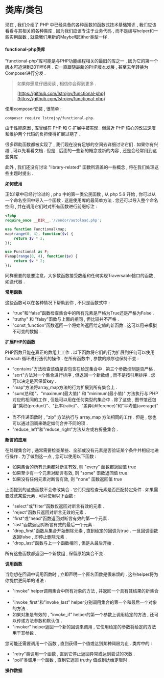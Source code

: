 # 类库/类包

现在 , 我们介绍了 PHP 中已经具备的各种函数的函数式技术基础知识 , 我们应该看看与其相关的各种类库 , 因为我们应该专注于业务代码 , 而不是编写helper和一些实用函数 , 就像我们用新的Maybe和Either类型一样 .

#### functional-php类库

“functional-php”库可能是与PHP功能编程相关的最旧的库之一 , 因为它的第一个版本可追溯到2011年6月 . 它一直跟随最新的PHP版本发展 , 甚至去年转换为Composer进行分发 .

> 如果你愿意仔细阅读 , 相信你会得到更多 .
>
> [https://github.com/lstrojny/functional-php](https://github.com/lstrojny/functional-php)

使用composer安装 , 很简单 :

```
composer require lstrojny/functional-php.
```

由于性能原因 , 库曾经在 PHP 和 C 扩展中被实现 . 但最近 PHP 核心的改进速度和维护两个代码的负担使得扩展过期了 .

很多帮助函数都被实现了 , 我们现在没有足够的空间去详细讨论它们 . 如果你有兴趣 , 可以先看看文档 . 但是 , 后面的一些新的概念或新的内容 , 还是会经常用到这些类库 .

此外 , 我们还没有讨论 "library-related" 函数所涵盖的一些概念 , 将在我们处理这些主题时提出 .

**如何使用**

正如1章中已经讨论过的 , php 中的第一类公民函数 , 从 php 5.6 开始 , 你可以从一个命名空间中导入一个函数 . 这是使用库的最简单方法 . 您还可以导入整个命名空间 , 并在调用它们时对所有函数进行前缀标注 :

```php
<?php
require_once __DIR__.'/vendor/autoload.php';

use function Functional\map;
map(range(0, 4), function($v) {
    return $v * 2;
});

use Functional as F;
F\map(range(0, 4), function($v) {
    return $v * 2;
});
```

同样重要的是要注意，大多数函数接受数组和任何实现Traversable接口的函数 , 如迭代器 .

**常用函数**

这些函数可以在各种情况下帮助到你 , 不只是函数式中 :

* “true”和“false”函数检查集合中的所有元素是严格为True还是严格为False . 
* "truthy" 和 "falsy"函数与上面的相同 , 但比较并不严格 . 
* "const\_function"函数返回一个将始终返回给定值的新函数 . 这可以用来模拟不可变的数据 . 

**扩展PHP的函数**

PHP函数只能在真正的数组上工作 . 以下函数将它们的行为扩展到任何可以使用 foreach 循环进行迭代的操作 . 在所有函数中 , 参数的顺序也保持不变 :

* "contains"方法检查该值是否包含在给定集合中 . 第三个参数控制是否严格 . 
* "sort"方法对一个集合进行排序 , 但返回一个新数组 , 而不是按引用排序 . 您可以决定是否保留key . 
* "map"方法将array\_map方法的行为扩展到所有集合上 . 
* "sum\(总和\)"、"maximum\(最大值\)" 和 "minimum\(最小值\)" 方法执行与 PHP 对应的相同的工作 , 但是可以用在任何类型的集合中 . 除了这些 , 图书馆还包含"乘积\(product\)"、"比率\(ratio\)"、"差异\(difference\)"和"平均值\(average\)" . 
* 当不传递函数时 , "zip" 方法执行与 array\_map 方法相同的工作 . 但是 , 您也可以通过回调来确定如何合并不同的项 . 
* "reduce\_left"和"reduce\_right"方法从左或右折叠集合 . 

**断言的应用**

在处理集合时 , 通常需要检查某些、全部或没有元素是否验证某个条件并相应地进行操作 . 为了做到这一点 , 您可以使用以下函数 :

* 如果集合的所有元素都对断言有效, 则 "every" 函数都返回值 true
* 如果至少有一个元素对断言有效, 则 "some" 函数返回值 true
* 如果没有任何元素对断言有效, 则 "none" 函数返回值 true

上面提到的这些函数不会修改集合 . 它们只是检查元素是否匹配特定条件 . 如果需要过滤某些元素 , 可以使用以下函数 :

* "select"或"filter"函数仅返回对断言有效的元素 . 
* "reject"函数只返回对断言无效的元素 . 
* "first"或"head"函数返回对断言有效的第一个元素 . 
* "last"函数返回对断言有效的最后一个元素 . 
* "drop\_first"函数从集合开始删除元素 , 直到给定的回调为true . 一旦回调函数返回false , 即停止删除元素 . 
* "drop\_last"函数与上一个函数相同 , 但是从最后开始 . 

所有这些函数都返回一个新数组 , 保留原始集合不变 .

**调用函数**

当您想在回调中调用函数时 , 立即声明一个匿名函数是很麻烦的 . 这些helper将为你提供更简单的语法 :

* "invoke" helper调用集合中所有对象的方法 , 并返回一个具有其结果的新集合 . 
* "invoke\_first"和"invoke\_last" helper分别调用集合的第一个和最后一个对象的方法 . 
* 如果对象是有效的 , "invoke\_if" helper的第一个参数上调用给定的方法 , 还可以传递方法参数和默认值 . 
* "invoker" helper返回一个新的回调来调用 , 它使用给定的参数将给定的方法用于其参数 . 

您可能还需要调用一个函数 , 直到获得一个值或达到某种阈限为止 . 类库中的 :

* "retry"类调用一个函数 , 直到它停止返回异常或达到尝试的次数 . 
* "poll"类调用一个函数 , 直到它返回 truthy 值或到达给定限时 . 

**操作数据**

